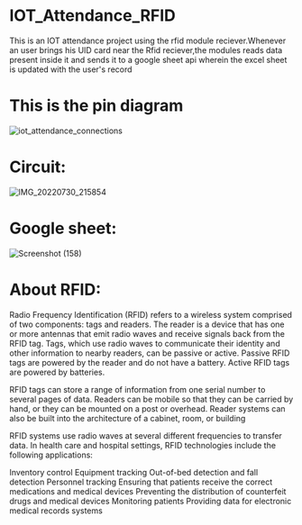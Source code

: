 # IOT_Attendance_RFID
This is an IOT attendance project using the rfid module reciever.Whenever an user brings his UID card near the Rfid reciever,the modules reads data present inside it and sends it to a google sheet api wherein the excel sheet is updated with the user's record


# This is the pin diagram


![iot_attendance_connections](https://user-images.githubusercontent.com/59681238/181935376-2c142044-e982-4aae-8b75-78112a94f833.png)


# Circuit:

![IMG_20220730_215854](https://user-images.githubusercontent.com/59681238/181935522-987b14e9-8666-4857-805a-c398c67a32e4.jpg)

# Google sheet:

![Screenshot (158)](https://user-images.githubusercontent.com/59681238/181935562-0433fc63-beec-4a1a-9e28-458905976f32.png)

# About RFID:
Radio Frequency Identification (RFID) refers to a wireless system comprised of two components: tags and readers. The reader is a device that has one or more antennas that emit radio waves and receive signals back from the RFID tag. Tags, which use radio waves to communicate their identity and other information to nearby readers, can be passive or active. Passive RFID tags are powered by the reader and do not have a battery. Active RFID tags are powered by batteries.

RFID tags can store a range of information from one serial number to several pages of data. Readers can be mobile so that they can be carried by hand, or they can be mounted on a post or overhead. Reader systems can also be built into the architecture of a cabinet, room, or building

RFID systems use radio waves at several different frequencies to transfer data. In health care and hospital settings, RFID technologies include the following applications:

Inventory control
Equipment tracking
Out-of-bed detection and fall detection
Personnel tracking
Ensuring that patients receive the correct medications and medical devices
Preventing the distribution of counterfeit drugs and medical devices
Monitoring patients
Providing data for electronic medical records systems

